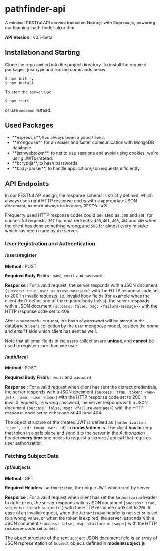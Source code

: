 # pathfinder-api
A minimal RESTful API service based on Node.js with Express.js, powering our learning-path-finder algorithm

**API Version** : v0.7-beta

## Installation and Starting
Clone the repo and cd into the project directory. To install the required packages, just type and run the commands below
```
$ npm init -y
$ npm install
```

To start the server, use
```
$ npm start
```
or use `nodemon` instead.

## Used Packages
<ul>
  <li>**expressjs**, has always been a good friend.</li>
  <li>**mongoose**, for an easier and faster communication with MongoDB database.</li>
  <li>**jsonwebtoken**, to not to use sessions and avoid using cookies; we're using JWTs instead.</li>
  <li>**bcryptjs**, to hash passwords.</li>
  <li>**body-parser**, to handle application/json requests efficiently.</li>
</ul>

## API Endpoints
In our RESTful API design, the response schema is strictly defined, which always uses right HTTP response codes with a appropriate JSON document, as must always be in every RESTful API.

Frequenty used HTTP response codes could be listed as: `200` and `201`, for successful requests; `307` for most redirects; `400`, `401`, `403`, `404` and `409` when the client has done something wrong; and `500` for almost every mistake which has been made by the server.

### User Registration and Authentication

#### /users/register
**Method** : POST

**Required Body Fields** : `name`, `email` and `password`

**Response** : For a valid request, the server responds with a JSON document `{success: true, msg: <success-message>}` with the HTTP response code set to 200. In invalid requests, i.e. invalid body fields (for example when the client don't define one of the required body fields), the server responds with a JSON document `{success: false, msg: <failure-message>}` with the HTTP response code set to 409.

After a successful request, the hash of *password* will be stored in the database's `users` collection by the `User` mongoose model, besides the *name* and  *email* fields which client has sent as well.

Note that all email fields in the `users` collection are **unique**, and **cannot** be used to register more than one user.

#### /auth/local
**Method** : POST

**Required Body Fields** : `email` and `password`

**Response** : For a valid request when client has sent the correct credentials, the server responds with a JSON document `{success: true, token: <new-jwt>, name: <user-name>}` with the HTTP response code set to 200. In invalid requests, i.e wrong password, the server responds with a JSON document `{success: false, msg: <failure-message>}` with the HTTP response code set to either one of 401 and 404.

The object structure of the created JWT is defined as `{authorization: 'user', uid: found_user._id}` in **routes/admin.js**. The client **has to** keep that token in a safe place and send it to the server in the *Authorizaion* header  **every time** one needs to request a service / api call that requires user authorization.

### Fetching Subject Data

#### /pf/subjects
**Method** : GET

**Required Headers** : `Authorizaion`, the unique JWT which sent by server

**Response** : For a valid request when client has set the `Authorizaion` header to right token, the server responds with a JSON document `{success: true, subjects: [<each-subject>]}` with the HTTP response code set to `200`. In case of an invalid request, when the `Authorizaion` header is not set or is set to a wrong value, or when the token is expired, the server responds with a JSON document `{success: false, msg: <failure-message>}` with the HTTP response code set to `404`.

The object structure of the sent `subject` JSON document field is an array of JSON representation of `Subject` objects defined in **models/subject.js**
